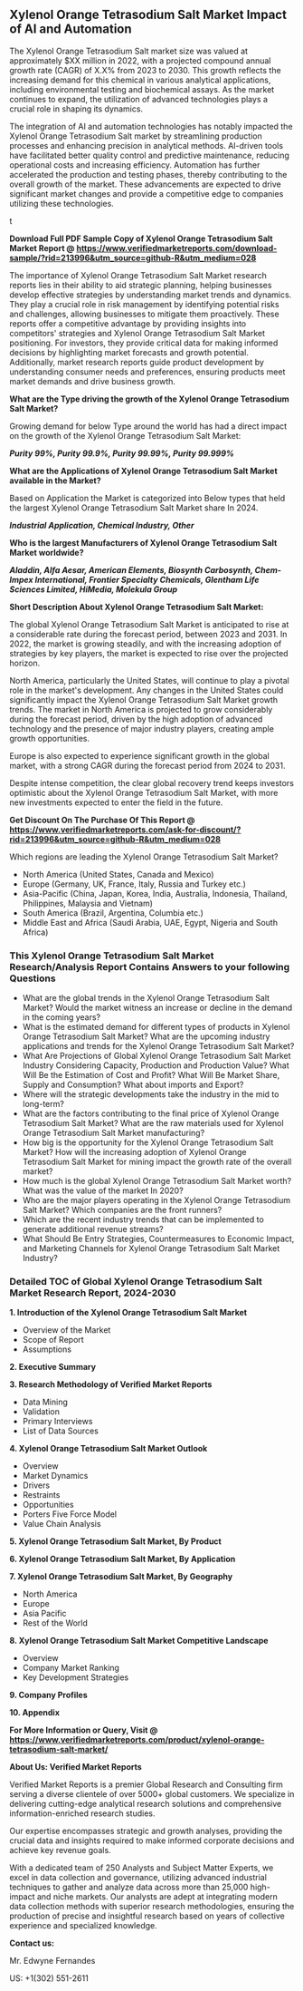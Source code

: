 <h2>Xylenol Orange Tetrasodium Salt Market Impact of AI and Automation</h2><p>The Xylenol Orange Tetrasodium Salt market size was valued at approximately $XX million in 2022, with a projected compound annual growth rate (CAGR) of X.X% from 2023 to 2030. This growth reflects the increasing demand for this chemical in various analytical applications, including environmental testing and biochemical assays. As the market continues to expand, the utilization of advanced technologies plays a crucial role in shaping its dynamics.</p><p>The integration of AI and automation technologies has notably impacted the Xylenol Orange Tetrasodium Salt market by streamlining production processes and enhancing precision in analytical methods. AI-driven tools have facilitated better quality control and predictive maintenance, reducing operational costs and increasing efficiency. Automation has further accelerated the production and testing phases, thereby contributing to the overall growth of the market. These advancements are expected to drive significant market changes and provide a competitive edge to companies utilizing these technologies.</p>t</p><p id="" class=""><strong>Download Full PDF Sample Copy of Xylenol Orange Tetrasodium Salt Market Report @ <a href="https://www.verifiedmarketreports.com/download-sample/?rid=213996&utm_source=github-R&utm_medium=028" target="_blank">https://www.verifiedmarketreports.com/download-sample/?rid=213996&utm_source=github-R&utm_medium=028</a></strong></p><p>The importance of&nbsp;Xylenol Orange Tetrasodium Salt Market research reports lies in their ability to aid strategic planning, helping businesses develop effective strategies by understanding market trends and dynamics. They play a crucial role in risk management by identifying potential risks and challenges, allowing businesses to mitigate them proactively. These reports offer a competitive advantage by providing insights into competitors' strategies and Xylenol Orange Tetrasodium Salt Market positioning. For investors, they provide critical data for making informed decisions by highlighting market forecasts and growth potential. Additionally, market research reports guide product development by understanding consumer needs and preferences, ensuring products meet market demands and drive business growth.</p><p><strong>What are the&nbsp;Type driving the growth of the Xylenol Orange Tetrasodium Salt Market?</strong></p><p id="" class="">Growing demand for below Type around the world has had a direct impact on the growth of the Xylenol Orange Tetrasodium Salt Market:</p><em><strong>Purity 99%, Purity 99.9%, Purity 99.99%, Purity 99.999%</strong></em></p><strong>What are the&nbsp;Applications&nbsp;of Xylenol Orange Tetrasodium Salt Market available in the Market?</strong></p><p id="" class="">Based on Application the Market is categorized into Below types that held the largest Xylenol Orange Tetrasodium Salt Market share In 2024.</p><em><strong>Industrial Application, Chemical Industry, Other</strong></em></p><strong>Who is the largest Manufacturers of Xylenol Orange Tetrasodium Salt Market worldwide?</strong></p><p><em><strong>Aladdin, Alfa Aesar, American Elements, Biosynth Carbosynth, Chem-Impex International, Frontier Specialty Chemicals, Glentham Life Sciences Limited, HiMedia, Molekula Group</strong></em></p><p id="" class=""><strong>Short Description About Xylenol Orange Tetrasodium Salt Market:</strong></p><p>The global Xylenol Orange Tetrasodium Salt Market is anticipated to rise at a considerable rate during the forecast period, between 2023 and 2031. In 2022, the market is growing steadily, and with the increasing adoption of strategies by key players, the market is expected to rise over the projected horizon.</p><p>North America, particularly the United States, will continue to play a pivotal role in the market's development. Any changes in the United States could significantly impact the Xylenol Orange Tetrasodium Salt Market growth trends. The market in North America is projected to grow considerably during the forecast period, driven by the high adoption of advanced technology and the presence of major industry players, creating ample growth opportunities.</p><p>Europe is also expected to experience significant growth in the global market, with a strong CAGR during the forecast period from 2024 to 2031.</p><p>Despite intense competition, the clear global recovery trend keeps investors optimistic about the Xylenol Orange Tetrasodium Salt Market, with more new investments expected to enter the field in the future.</p><p id="" class=""><strong>Get Discount On The Purchase Of This Report @ <a href="https://www.verifiedmarketreports.com/ask-for-discount/?rid=213996&utm_source=github-R&utm_medium=028" target="_blank">https://www.verifiedmarketreports.com/ask-for-discount/?rid=213996&utm_source=github-R&utm_medium=028</a></strong></p>Which regions are leading the Xylenol Orange Tetrasodium Salt Market?</p><ul><li>North America (United States, Canada and Mexico)</li><li>Europe (Germany, UK, France, Italy, Russia and Turkey etc.)</li><li>Asia-Pacific (China, Japan, Korea, India, Australia, Indonesia, Thailand, Philippines, Malaysia and Vietnam)</li><li>South America (Brazil, Argentina, Columbia etc.)</li><li>Middle East and Africa (Saudi Arabia, UAE, Egypt, Nigeria and South Africa)</li></ul><h3 id="" class="">This Xylenol Orange Tetrasodium Salt Market Research/Analysis Report Contains Answers to your following Questions</h3><ul><li>What are the global trends in the Xylenol Orange Tetrasodium Salt Market? Would the market witness an increase or decline in the demand in the coming years?</li><li>What is the estimated demand for different types of products in Xylenol Orange Tetrasodium Salt Market? What are the upcoming industry applications and trends for the Xylenol Orange Tetrasodium Salt Market?</li><li>What Are Projections of Global Xylenol Orange Tetrasodium Salt Market Industry Considering Capacity, Production and Production Value? What Will Be the Estimation of Cost and Profit? What Will Be Market Share, Supply and Consumption? What about imports and Export?</li><li>Where will the strategic developments take the industry in the mid to long-term?</li><li>What are the factors contributing to the final price of Xylenol Orange Tetrasodium Salt Market? What are the raw materials used for Xylenol Orange Tetrasodium Salt Market manufacturing?</li><li>How big is the opportunity for the Xylenol Orange Tetrasodium Salt Market? How will the increasing adoption of Xylenol Orange Tetrasodium Salt Market for mining impact the growth rate of the overall market?</li><li>How much is the global Xylenol Orange Tetrasodium Salt Market worth? What was the value of the market In 2020?</li><li>Who are the major players operating in the Xylenol Orange Tetrasodium Salt Market? Which companies are the front runners?</li><li>Which are the recent industry trends that can be implemented to generate additional revenue streams?</li><li>What Should Be Entry Strategies, Countermeasures to Economic Impact, and Marketing Channels for Xylenol Orange Tetrasodium Salt Market Industry?</li></ul><h3 id="" class="">Detailed TOC of Global Xylenol Orange Tetrasodium Salt Market Research Report, 2024-2030</h3><p id="" class=""><strong>1. Introduction of the Xylenol Orange Tetrasodium Salt Market</strong></p><ul><li>Overview of the Market</li><li>Scope of Report</li><li>Assumptions</li></ul><p id="" class=""><strong>2. Executive Summary</strong></p><p id="" class=""><strong>3. Research Methodology of Verified Market Reports</strong></p><ul><li>Data Mining</li><li>Validation</li><li>Primary Interviews</li><li>List of Data Sources</li></ul><p id="" class=""><strong>4. Xylenol Orange Tetrasodium Salt Market Outlook</strong></p><ul><li>Overview</li><li>Market Dynamics</li><li>Drivers</li><li>Restraints</li><li>Opportunities</li><li>Porters Five Force Model</li><li>Value Chain Analysis</li></ul><p id="" class=""><strong>5. Xylenol Orange Tetrasodium Salt Market, By Product</strong></p><p id="" class=""><strong>6. Xylenol Orange Tetrasodium Salt Market, By Application</strong></p><p id="" class=""><strong>7. Xylenol Orange Tetrasodium Salt Market, By Geography</strong></p><ul><li>North America</li><li>Europe</li><li>Asia Pacific</li><li>Rest of the World</li></ul><p id="" class=""><strong>8. Xylenol Orange Tetrasodium Salt Market Competitive Landscape</strong></p><ul><li>Overview</li><li>Company Market Ranking</li><li>Key Development Strategies</li></ul><p id="" class=""><strong>9. Company Profiles</strong></p><p id="" class=""><strong>10. Appendix</strong></p><p id="" class=""><strong>For More Information or Query, Visit @ <a href="https://www.verifiedmarketreports.com/product/xylenol-orange-tetrasodium-salt-market/" target="_blank">https://www.verifiedmarketreports.com/product/xylenol-orange-tetrasodium-salt-market/</a></strong></p><p id="" class=""><strong>About Us: Verified Market Reports</strong></p><p id="" class="">Verified Market Reports is a premier Global Research and Consulting firm serving a diverse clientele of over 5000+ global customers. We specialize in delivering cutting-edge analytical research solutions and comprehensive information-enriched research studies.</p><p id="" class="">Our expertise encompasses strategic and growth analyses, providing the crucial data and insights required to make informed corporate decisions and achieve key revenue goals.</p><p id="" class="">With a dedicated team of 250 Analysts and Subject Matter Experts, we excel in data collection and governance, utilizing advanced industrial techniques to gather and analyze data across more than 25,000 high-impact and niche markets. Our analysts are adept at integrating modern data collection methods with superior research methodologies, ensuring the production of precise and insightful research based on years of collective experience and specialized knowledge.</p><p id="" class=""><strong>Contact us:</strong></p><p id="" class="">Mr. Edwyne Fernandes</p><p id="" class="">US: +1(302) 551-2611</p>